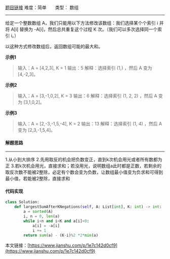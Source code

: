  [题目链接](https://leetcode-cn.com/problems/maximize-sum-of-array-after-k-negations/)
难度：简单          &nbsp;&nbsp;&nbsp;&nbsp;&nbsp;&nbsp;类型： 数组 
***
给定一个整数数组 A，我们只能用以下方法修改该数组：我们选择某个个索引 i 并将 A[i] 替换为 -A[i]，然后总共重复这个过程 K 次。（我们可以多次选择同一个索引 i。）

以这种方式修改数组后，返回数组可能的最大和。
 

 
**示例1**
> 输入：A = [4,2,3], K = 1
输出：5
解释：选择索引 (1,) ，然后 A 变为 [4,-2,3]。

**示例2**
>输入：A = [3,-1,0,2], K = 3
输出：6
解释：选择索引 (1, 2, 2) ，然后 A 变为 [3,1,0,2]。

**示例3**
>输入：A = [2,-3,-1,5,-4], K = 2
输出：13
解释：选择索引 (1, 4) ，然后 A 变为 [2,3,-1,5,4]。

#### 解题思路
***
 1.从小到大排序
2.先用取反的机会把负数变正，直到k次机会用光或者所有数都为正
3.若k次机会用光，直接求和；若没用光，说明数组a此时都是正数，若剩余的取反次数不能被2整除，必定有个数会变为负数，让数组最小值变为负求和可得到最小值，若能被2整除，直接求和



#### 代码实现
```python
class Solution:
    def largestSumAfterKNegations(self, A: List[int], K: int) -> int:
        a = sorted(A)
        i, n = 0, len(a)
        while i<n and i<K and a[i]<0:
            a[i] = -a[i]
            i += 1
        return sum(a) - (K-i)%2 *2*min(a)
```

本文链接：[https://www.jianshu.com/p/1e7c142d0cf9](https://www.jianshu.com/p/1e7c142d0cf9)
